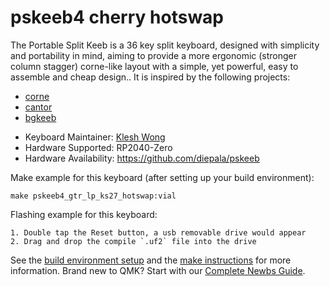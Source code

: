 # pskeeb4 cherry hotswap

The Portable Split Keeb is a 36 key split keyboard, designed with simplicity and portability in mind, aiming to provide a more ergonomic (stronger column stagger) corne-like layout with a simple, yet powerful, easy to assemble and cheap design.. It is inspired by the following projects:

 - [corne](https://github.com/foostan/crkbd)
 - [cantor](https://github.com/diepala/cantor)
 - [bgkeeb](https://github.com/sadekbaroudi/bgkeeb)


* Keyboard Maintainer: [Klesh Wong](https://github.com/klesh)
* Hardware Supported: RP2040-Zero
* Hardware Availability: https://github.com/diepala/pskeeb

Make example for this keyboard (after setting up your build environment):

    make pskeeb4_gtr_lp_ks27_hotswap:vial

Flashing example for this keyboard:

    1. Double tap the Reset button, a usb removable drive would appear
    2. Drag and drop the compile `.uf2` file into the drive


See the [build environment setup](https://docs.qmk.fm/#/getting_started_build_tools) and the [make instructions](https://docs.qmk.fm/#/getting_started_make_guide) for more information. Brand new to QMK? Start with our [Complete Newbs Guide](https://docs.qmk.fm/#/newbs).
